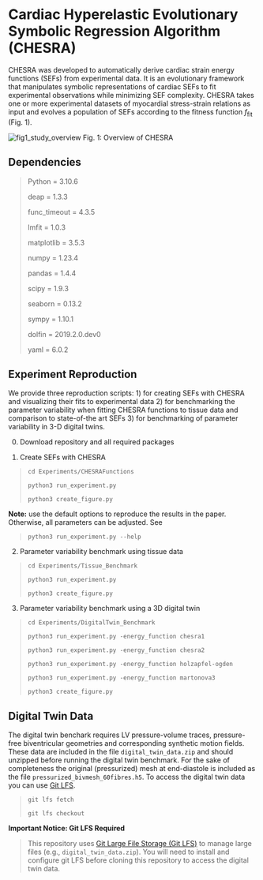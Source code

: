 # Cardiac Hyperelastic Evolutionary Symbolic Regression Algorithm (CHESRA)

CHESRA was developed to automatically derive cardiac strain energy functions (SEFs) from experimental data. 
It is an evolutionary framework that manipulates symbolic representations of cardiac SEFs to fit experimental 
observations while minimizing SEF complexity. CHESRA takes one or more experimental 
datasets of myocardial stress-strain relations as input and evolves a population 
of SEFs according to the fitness function $f_\text{fit}$ (Fig. 1).

![fig1_study_overview](https://github.com/user-attachments/assets/468243bf-c165-4195-a812-063f50011b53)
Fig. 1: Overview of CHESRA

## Dependencies

>Python = 3.10.6
> 
>deap = 1.3.3
> 
>func_timeout = 4.3.5
>
>lmfit = 1.0.3
> 
>matplotlib = 3.5.3
>
>numpy = 1.23.4
>
>pandas = 1.4.4
> 
>scipy = 1.9.3
> 
>seaborn = 0.13.2
> 
>sympy = 1.10.1
>
>dolfin = 2019.2.0.dev0
>
>yaml = 6.0.2


## Experiment Reproduction

We provide three reproduction scripts: 1) for creating SEFs with CHESRA and visualizing their fits to experimental data
2) for benchmarking the parameter variability when fitting CHESRA functions to tissue data and comparison to state-of-the art SEFs 3) for benchmarking 
of parameter variability in 3-D digital twins. 

0. Download repository and all required packages

1. Create SEFs with CHESRA

>`cd Experiments/CHESRAFunctions`
> 
>`python3 run_experiment.py`
> 
>`python3 create_figure.py`
> 
**Note:** use the default options to reproduce the results in the paper. Otherwise, all parameters can be adjusted. See

>`python3 run_experiment.py --help`


2. Parameter variability benchmark using tissue data
>`cd Experiments/Tissue_Benchmark`
> 
>`python3 run_experiment.py`
> 
>`python3 create_figure.py`

3. Parameter variability benchmark using a 3D digital twin

>`cd Experiments/DigitalTwin_Benchmark`
> 
>`python3 run_experiment.py -energy_function chesra1`
> 
>`python3 run_experiment.py -energy_function chesra2`
> 
>`python3 run_experiment.py -energy_function holzapfel-ogden`
> 
>`python3 run_experiment.py -energy_function martonova3`
> 
>`python3 create_figure.py`

## Digital Twin Data
The digital twin benchark requires LV pressure-volume traces, pressure-free biventricular geometries and corresponding synthetic motion fields. These data are included in the file `digital_twin_data.zip` and should unzipped before running the digital twin benchmark. For the sake of completeness the original (pressurized) mesh at end-diastole is included as the file `pressurized_bivmesh_60fibres.h5`. To access the digital twin data you can use [Git LFS](https://git-lfs.com/).

>`git lfs fetch`
> 
>`git lfs checkout`


**Important Notice: Git LFS Required**
>
> This repository uses [Git Large File Storage (Git LFS)](https://git-lfs.github.com/) to manage large files (e.g., `digital_twin_data.zip`). You will need to install and configure git LFS before cloning this repository to access the digital twin data.


